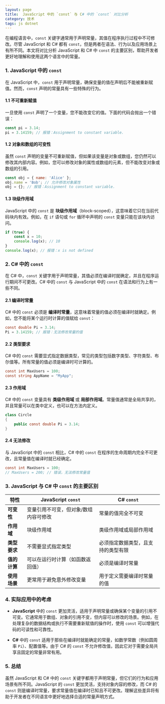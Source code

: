 ```yaml
---
layout: page
title:  JavaScript 中的 `const` 与 C# 中的 `const` 对比分析
category: 技术
tags: js dotnet
---
```


在编程语言中，`const` 关键字通常用于声明常量，其值在程序执行过程中不可修改。尽管 JavaScript 和 C# 都有 `const`，但是两者在语法、行为以及应用场景上有所不同。本文将对比分析 JavaScript 和 C# 中 `const` 的主要区别，帮助开发者更好地理解和使用这两个语言中的常量。

### 1. **JavaScript 中的 `const`**

在 JavaScript 中，`const` 用于声明常量，确保变量的值在声明后不能被重新赋值。然而，`const` 声明的常量具有一些特殊的行为。

#### 1.1 **不可重新赋值**

一旦使用 `const` 声明了一个变量，您不能改变它的值。下面的代码会抛出一个错误：

```javascript
const pi = 3.14;
pi = 3.14159; // 报错：Assignment to constant variable.
```

#### 1.2 **对象和数组的可变性**

虽然 `const` 声明的变量不可重新赋值，但如果该变量是对象或数组，您仍然可以修改其内部内容。例如，您可以修改对象的属性或数组的元素，但不能改变对象或数组的引用。

```javascript
const obj = { name: 'Alice' };
obj.name = 'Bob'; // 允许修改对象属性
obj = {}; // 报错：Assignment to constant variable.
```

#### 1.3 **块级作用域**

JavaScript 中的 `const` 是 **块级作用域**（block-scoped），这意味着它只在当前代码块内有效。例如，在 `if` 语句或 `for` 循环中声明的 `const` 变量只能在该块内访问。

```javascript
if (true) {
    const x = 10;
    console.log(x); // 10
}
console.log(x); // 报错：x is not defined
```

### 2. **C# 中的 `const`**

在 C# 中，`const` 关键字用于声明常量，其值必须在编译时就确定，并且在程序运行期间不可更改。C# 中的 `const` 与 JavaScript 中的 `const` 在语法和行为上有一些不同。

#### 2.1 **编译时常量**

C# 中的 `const` 必须是 **编译时常量**，这意味着常量的值必须在编译时就确定。例如，您不能将某个运行时计算的值赋给 `const`：

```csharp
const double Pi = 3.14;
Pi = 3.14159; // 报错：无法修改常量的值
```

#### 2.2 **类型要求**

C# 中的 `const` 需要显式指定数据类型，常见的类型包括数字类型、字符类型、布尔值等。所有常量的值必须是编译时可计算的。

```csharp
const int MaxUsers = 100;
const string AppName = "MyApp";
```

#### 2.3 **作用域**

C# 中的 `const` 变量具有 **类级作用域** 或 **局部作用域**。常量值通常是全局共享的，并且常量可以在类中定义，也可以在方法内定义。

```csharp
class Circle
{
    public const double Pi = 3.14;
}
```

#### 2.4 **无法修改**

与 JavaScript 中的 `const` 相比，C# 中的 `const` 在程序的生命周期内完全不可更改，且常量值在编译时就已经确定。

```csharp
const int MaxUsers = 100;
// MaxUsers = 200; // 错误，无法修改常量值
```

### 3. **JavaScript 与 C# 中 `const` 的主要区别**

| 特性 | JavaScript `const` | C# `const` |
|------|-------------------|------------|
| **可变性** | 变量引用不可变，但对象/数组内容可修改 | 常量的值完全不可变 |
| **作用域** | 块级作用域 | 类级作用域或局部作用域 |
| **类型要求** | 不需要显式指定类型 | 必须指定数据类型，且支持的类型有限 |
| **值的计算** | 可以在运行时计算（如函数返回值） | 必须是编译时常量 |
| **使用场景** | 更常用于避免意外修改变量 | 用于定义需要编译时常量的值 |

### 4. **实际应用中的考虑**

- **JavaScript** 中的 `const` 更加灵活，适用于声明常量或确保某个变量的引用不可变。它通常用于数组、对象的引用不变，但内容可以修改的场景。例如，在处理复杂的数据结构或执行不需要重新赋值的操作时，使用 `const` 可以增强代码的可读性和可靠性。
  
- **C#** 中的 `const` 适用于那些在编译时就能确定的常量，如数学常数（例如圆周率 `Pi`）、配置值等。由于 C# 的 `const` 不允许修改值，因此它对于需要全局共享且固定的常量非常有用。

### 5. **总结**

虽然 JavaScript 和 C# 中的 `const` 关键字都用于声明常量，但它们的行为和应用场景有所不同。JavaScript 的 `const` 更加灵活，支持对象内容的修改，而 C# 的 `const` 则是编译时常量，要求常量值在编译时已知且不可更改。理解这些差异将有助于开发者在不同语言中更好地选择合适的常量声明方式。
